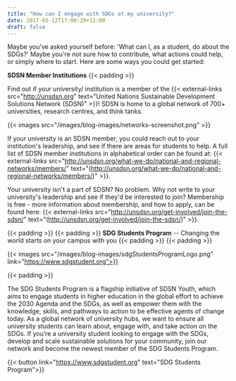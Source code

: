 ```yaml
---
title: "How can I engage with SDGs at my university?"
date: 2017-05-12T17:00:29+11:00
draft: false
---
```



Maybe you've asked yourself before: 'What can I, as a student, do about the SDGs?' Maybe you're not sure how to contribute, what actions could help, or simply where to start. Here are some ways you could get started:



**SDSN Member Institutions**
{{< padding >}}


Find out if your university/ institution is a member of the {{< external-links src="http://unsdsn.org" text="United Nations Sustainable Development Solutions Network (SDSN)" >}}! SDSN is home to a global network of 700+ universities, research centres, and think tanks.

{{< images src="/images/blog-images/networks-screenshot.png" >}}



If your university is an SDSN member, you could reach out to your institution's leadership, and see if there are areas for students to help. A full list of SDSN member institutions in alphabetical order can be found at: {{< external-links src="http://unsdsn.org/what-we-do/national-and-regional-networks/members/" text="(http://unsdsn.org/what-we-do/national-and-regional-networks/members/)" >}}.

Your university isn't a part of SDSN? No problem. Why not write to your university's leadership and see if they'd be interested to join? Membership is free - more information about membership, and how to apply, can be found here: {{< external-links src="http://unsdsn.org/get-involved/join-the-sdsn/" text="(http://unsdsn.org/get-involved/join-the-sdsn/)" >}}.


{{< padding >}}
{{< padding >}}
**SDG Students Program** -- Changing the world starts on your campus with you
{{< padding >}}
{{< padding >}}

{{< images src="/images/blog-images/sdgStudentsProgramLogo.png" link="https://www.sdgstudent.org">}}

{{< padding >}}

The SDG Students Program is a flagship initiative of SDSN Youth, which aims to engage students in higher education in the global effort to achieve the 2030 Agenda and the SDGs, as well as empower them with the knowledge, skills, and pathways to action to be effective agents of change today. As a global network of university hubs, we want to ensure all university students can learn about, engage with, and take action on the SDGs. If you’re a university student looking to engage with the SDGs, develop and scale sustainable solutions for your community, join our network and become the newest member of the SDG Students Program.

{{< button link="https://www.sdgstudent.org" text="SDG Students Program">}}
